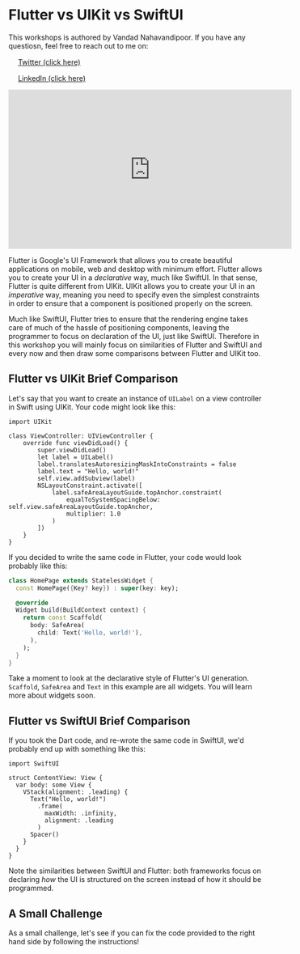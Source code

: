 # Flutter vs UIKit vs SwiftUI

This workshops is authored by Vandad Nahavandipoor. If you have any questiosn, feel free to reach out to me on:

<img src="https://raw.githubusercontent.com/vandadnp/dartpad_workshop_starter/main/public/images/twitter.png" style="width: 15px; height: 15px;"> [Twitter (click here)](https://twitter.com/vandadnp)

<img src="https://raw.githubusercontent.com/vandadnp/dartpad_workshop_starter/main/public/images/linkedin.png" style="width: 15px; height: 15px;"> [LinkedIn (click here)](https://twitter.com/vandadnp)

<iframe width="560" height="315" src="https://www.youtube.com/embed/v-KV2N-UUts" title="YouTube video player" frameborder="0" allow="accelerometer; autoplay; clipboard-write; encrypted-media; gyroscope; picture-in-picture" allowfullscreen></iframe>

Flutter is Google's UI Framework that allows you to create beautiful applications on mobile, web and desktop with minimum effort. Flutter allows you to create your UI in a *declarative* way, much like SwiftUI. In that sense, Flutter is quite different from UIKit. UIKit allows you to create your UI in an *imperative* way, meaning you need to specify even the simplest constraints in order to ensure that a component is positioned properly on the screen. 

Much like SwiftUI, Flutter tries to ensure that the rendering engine takes care of much of the hassle of positioning components, leaving the programmer to focus on declaration of the UI, just like SwiftUI. Therefore in this workshop you will mainly focus on similarities of Flutter and SwiftUI and every now and then draw some comparisons between Flutter and UIKit too.

## Flutter vs UIKit Brief Comparison

Let's say that you want to create an instance of `UILabel` on a view controller in Swift using UIKit. Your code might look like this:

```
import UIKit

class ViewController: UIViewController {
    override func viewDidLoad() {
        super.viewDidLoad()
        let label = UILabel()
        label.translatesAutoresizingMaskIntoConstraints = false
        label.text = "Hello, world!"
        self.view.addSubview(label)
        NSLayoutConstraint.activate([
            label.safeAreaLayoutGuide.topAnchor.constraint(
                equalToSystemSpacingBelow: self.view.safeAreaLayoutGuide.topAnchor,
                multiplier: 1.0
            )
        ])
    }
}
```

If you decided to write the same code in Flutter, your code would look probably like this:

```dart
class HomePage extends StatelessWidget {
  const HomePage({Key? key}) : super(key: key);

  @override
  Widget build(BuildContext context) {
    return const Scaffold(
      body: SafeArea(
        child: Text('Hello, world!'),
      ),
    );
  }
}
```

Take a moment to look at the declarative style of Flutter's UI generation. `Scaffold`, `SafeArea` and `Text` in this example are all widgets. You will learn more about widgets soon.

## Flutter vs SwiftUI Brief Comparison

If you took the Dart code, and re-wrote the same code in SwiftUI, we'd probably end up with something like this:

```
import SwiftUI

struct ContentView: View {
  var body: some View {
    VStack(alignment: .leading) {
      Text("Hello, world!")
        .frame(
          maxWidth: .infinity,
          alignment: .leading
        )
      Spacer()
    }
  }
}
```

Note the similarities between SwiftUI and Flutter: both frameworks focus on declaring *how* the UI is structured on the screen instead of how it should be programmed.

## A Small Challenge

As a small challenge, let's see if you can fix the code provided to the right hand side by following the instructions!